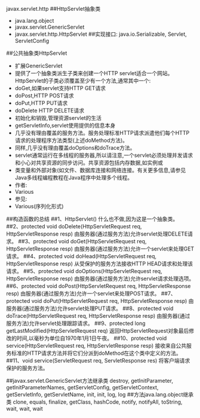 javax.servlet.http
##HttpServlet抽象类


- java.lang.object
- javax.servlet.GenericServlet
- javax.servlet.http.HttpServlet
##实现接口:
java.io.Serializable, Servlet, ServletConfig

##公共抽象类HttpServlet
- 扩展GenericServlet
- 提供了一个抽象类派生子类来创建一个HTTP servlet适合一个网站。HttpServlet的子类必须覆盖至少有一个方法,通常其中一个:
- doGet,如果servlet支持HTTP GET请求
- doPost,HTTP POST请求
- doPut,HTTP PUT请求
- doDelete HTTP DELETE请求
- 初始化和销毁,管理资源servlet的生活
- getServletInfo,servlet使用提供的信息本身
- 几乎没有理由覆盖的服务方法。服务处理标准HTTP请求派遣他们每个HTTP请求的处理程序方法类型(上述doMethod方法)。
- 同样,几乎没有理由覆盖doOptions和doTrace方法。
- servlet通常运行在多线程的服务器,所以请注意,一个servlet必须处理并发请求和小心对共享资源的同步访问。共享资源包括内存数据,如实例或  
- 类变量和外部对象(如文件、数据库连接和网络连接。有关更多信息,请参见Java多线程编程教程在Java程序中处理多个线程。
- 作者:
- Various
- 参见:
- Various(序列化形式)


##构造函数的总结
##1、HttpServlet()
什么也不做,因为这是一个抽象类。
##2、protected void	doDelete(HttpServletRequest req, HttpServletResponse resp)
由服务器(通过服务方法)允许servlet处理DELETE请求。
##3、protected void	doGet(HttpServletRequest req, HttpServletResponse resp)
由服务器(通过服务方法)允许一个servlet来处理GET请求。
##4、protected void	doHead(HttpServletRequest req, HttpServletResponse resp)
从受保护的服务方法接收HTTP HEAD请求和处理该请求。
##5、protected void	doOptions(HttpServletRequest req, HttpServletResponse resp)
由服务器(通过服务方法)允许servlet请求处理选项。
##6、protected void	doPost(HttpServletRequest req, HttpServletResponse resp)
由服务器(通过服务方法)允许一个servlet来处理POST请求。
##7、protected void	doPut(HttpServletRequest req, HttpServletResponse resp)
由服务器(通过服务方法)允许servlet处理PUT请求。
##8、protected void	doTrace(HttpServletRequest req, HttpServletResponse resp)
由服务器(通过服务方法)允许servlet处理跟踪请求。
##9、protected long	getLastModified(HttpServletRequest req)
返回HttpServletRequest对象最后修改的时间,以毫秒为单位自1970年1月1日午夜。
##10、protected void	service(HttpServletRequest req, HttpServletResponse resp)
接收来自公共服务标准的HTTP请求方法并将它们分派到doMethod在这个类中定义的方法。
##11、void service(ServletRequest req, ServletResponse res)
将客户端请求保护的服务方法。

##javax.servlet.GenericServlet方法继承类
destroy, getInitParameter, getInitParameterNames, getServletConfig, getServletContext, getServletInfo, getServletName, init, init, log, log
##方法java.lang.object继承类
clone, equals, finalize, getClass, hashCode, notify, notifyAll, toString, wait, wait, wait
